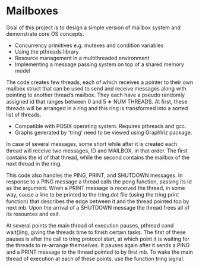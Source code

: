 # Mailboxes

Goal of this project is to design a simple version of mailbox system and demonstrate core OS concepts.

* Concurrency primitives e.g. mutexes and condition variables
* Using the pthreads library
* Resource management in a multithreaded environment
* Implementing a message passing system on top of a shared memory model

The code creates few threads, each of which receives a pointer to their own mailbox struct that can be used to send and receive messages along with pointing to another thread’s mailbox. They each have a pseudo randomly assigned id that ranges between 0 and 5 ∗ NUM THREADS. At ﬁrst, these threads will be arranged in a ring and this ring is transformed into a sorted list of threads.

* Compatible with POSIX operating system. Requires pthreads and gcc.
* Graphs generated by 'tring' need to be viewed using GraphViz package.


In case of several messages, some short while after it is created each thread will receive two messages, ID and MAILBOX, in that order. The ﬁrst contains the id of that thread, while the second contains the mailbox of the next thread in the ring.

This code also handles the PING, PRINT, and SHUTDOWN messages. In response to a PING message a thread  calls the pong function, passing its id as the argument. When a PRINT message is received the thread, in some way, cause a line to be printed to the tring.dot ﬁle (using the tring print function) that describes the edge between it and the thread pointed too by next mb. Upon the arrival of a SHUTDOWN message the thread frees all of its resources and exit.

At several points the main thread of execution pauses, pthread cond wait()ing, giving the threads time to ﬁnish certain tasks. The ﬁrst of these pauses is after the call to tring protocol start, at which point it is waiting for the threads to re-arrange themselves. It pauses again after it sends a PING and a PRINT message to the thread pointed to by ﬁrst mb. To wake the main thread of execution at each of these points, use the function tring signal.


